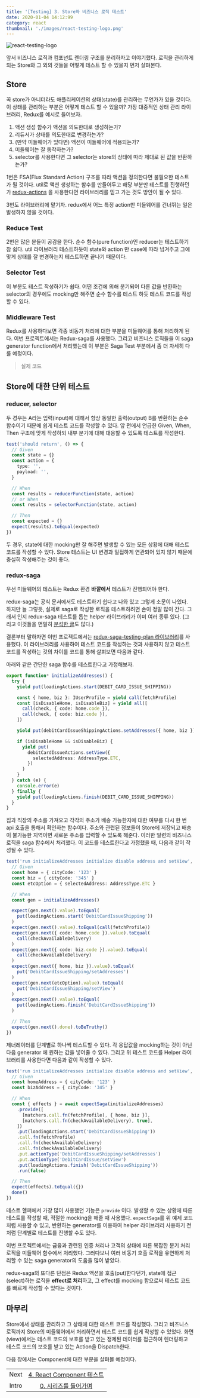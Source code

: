 ```yaml
---
title: '[Testing] 3. Store와 비즈니스 로직 테스트'
date: 2020-01-04 14:12:99
category: react
thumbnail: './images/react-testing-logo.png'
---
```


![react-testing-logo](./images/react-testing-logo.png)

앞서 비즈니스 로직과 컴포넌트 렌더링 구조를 분리하자고 이야기했다. 로직을 관리하게 되는 Store와 그 외의 것들을 어떻게 테스트 할 수 있을지 먼저 살펴본다.

## Store

꼭 store가 아니더라도 애플리케이션의 상태(state)를 관리하는 무언가가 있을 것이다. 이 상태를 관리하는 부분은 어떻게 테스트 할 수 있을까? 가장 대중적인 상태 관리 라이브러리, Redux를 예시로 들어보자.

1. 액션 생성 함수가 액션을 의도한대로 생성하는가?
2. 리듀서가 상태를 의도한대로 변경하는가?
3. (만약 미들웨어가 있다면) 액션이 미들웨어에 적용되는가?
4. 미들웨어는 잘 동작하는가?
5. selector를 사용한다면 그 selector는 store의 상태에 따라 제대로 된 값을 반환하는가?

1번은 FSA(Flux Standard Action) 구조를 따라 액션을 정의한다면 불필요한 테스트가 될 것이다. util로 액션 생성하는 함수를 만들어두고 해당 부분만 테스트를 진행하던가 [redux-actions](https://github.com/redux-utilities/redux-actions) 을 사용한다면 라이브러리를 믿고 가는 것도 방안이 될 수 있다.

3번도 라이브러리에 맡기자. redux에서 어느 특정 action만 미들웨어를 건너뛰는 일은 발생하지 않을 것이다.

### Reduce Test

2번은 많은 분들이 공감을 한다. 순수 함수(pure function)인 reducer는 테스트하기 참 쉽다. util 라이브러리 테스트하듯이 state와 action 만 case에 따라 넘겨주고 그에 맞게 상태를 잘 변경하는지 테스트하면 끝나기 때문이다.

### Selector Test

이 부분도 테스트 작성하기가 쉽다. 어떤 조건에 의해 분기되어 다른 값을 반환하는 selector의 경우에도 mocking만 해주면 순수 함수를 테스트 하듯 테스트 코드를 작성할 수 있다.

### Middleware Test

Redux를 사용하다보면 각종 비동기 처리에 대한 부분을 미들웨어를 통해 처리하게 된다. 이번 프로젝트에서는 Redux-saga를 사용했다. 그리고 비즈니스 로직들을 이 saga generator function에서 처리했는데 이 부분은 Saga Test 부분에서 좀 더 자세히 다룰 예정이다.

> 실제 코드

## Store에 대한 단위 테스트

### reducer, selector

두 경우는 A라는 입력(input)에 대해서 항상 동일한 출력(output) B를 반환하는 순수 함수이기 때문에 쉽게 테스트 코드를 작성할 수 있다. 앞 편에서 언급한 Given, When, Then 구조에 맞게 작성하되 내부 분기에 대해 대응할 수 있도록 테스트를 작성한다.

```ts
test('should return', () => {
  // Given
  const state = {}
  const action = {
    type: '',
    payload: '',
  }

  // When
  const results = reducerFunction(state, action)
  // or When
  const results = selectorFunction(state, action)

  // Then
  const expected = {}
  expect(results).toEqual(expected)
})
```

두 경우, state에 대한 mocking만 잘 해주면 발생할 수 있는 모든 상황에 대해 테스트 코드를 작성할 수 있다. Store 테스트는 UI 변경과 밀접하게 연관되어 있지 않기 때문에 충실히 작성해주는 것이 좋다.

### redux-saga

우선 미들웨어의 테스트는 Redux 환경 **바깥에서** 테스트가 진행되어야 한다.

redux-saga는 공식 문서에서도 테스트하기 쉽다고 나와 있고 그렇게 소문이 나있다. 하지만 늘 그렇듯, 실제로 saga로 작성한 로직을 테스트하려면 손이 정말 많이 간다. 그래서 인지 redux-saga 테스트를 돕는 helper 라이브러리가 이미 여러 종류 있다. (그리고 이것들을 면밀히 [분석한 글](https://blog.scottlogic.com/2018/01/16/evaluating-redux-saga-test-libraries.html)도 많다.)

결론부터 말하자면 이번 프로젝트에서는 [redux-saga-testing-plan 라이브러리](https://github.com/jfairbank/redux-saga-test-plan)를 사용했다. 이 라이브러리를 사용하여 테스트 코드를 작성하는 것과 사용하지 않고 테스트 코드를 작성하는 것의 차이를 코드를 통해 살펴보면 다음과 같다.

아래와 같은 간단한 saga 함수를 테스트한다고 가정해보자.

```ts
export function* initializeAddresses() {
  try {
    yield put(loadingActions.start(DEBIT_CARD_ISSUE_SHIPPING))

    const { home, biz }: IUserProfile = yield call(fetchProfile)
    const [isDisableHome, isDisableBiz] = yield all([
      call(check, { code: home.code }),
      call(check, { code: biz.code }),
    ])

    yield put(debitCardIssueShippingActions.setAddresses({ home, biz }))

    if (isDisableHome && isDisableBiz) {
      yield put(
        debitCardIssueActions.setView({
          selectedAddress: AddressType.ETC,
        })
      )
    }
  } catch (e) {
    console.error(e)
  } finally {
    yield put(loadingActions.finish(DEBIT_CARD_ISSUE_SHIPPING))
  }
}
```

집과 직장의 주소를 가져오고 각각의 주소가 배송 가능한지에 대한 여부를 다시 한 번 api 호출을 통해서 확인하는 함수이다. 주소와 관련된 정보들이 Store에 저장되고 배송이 불가능한 지역이면 새로운 주소를 입력할 수 있도록 해준다. 이러한 일련의 비즈니스 로직을 saga 함수에서 처리했다. 이 코드를 테스트한다고 가정했을 때, 다음과 같이 작성될 수 있다.

```ts
test('run initializeAddresses initialize disable address and setView', async done => {
  // Given
  const home = { cityCode: '123' }
  const biz = { cityCode: '345' }
  const etcOption = { selectedAddress: AddressType.ETC }

  // When
  const gen = initializeAddresses()

  expect(gen.next().value).toEqual(
    put(loadingActions.start('DebitCardIssueShipping'))
  )
  expect(gen.next().value).toEqual(call(fetchProfile))
  expect(gen.next({ code: home.code }).value).toEqual(
    call(checkAvailableDelivery)
  )
  expect(gen.next({ code: biz.code }).value).toEqual(
    call(checkAvailableDelivery)
  )
  expect(gen.next({ home, biz }).value).toEqual(
    put('DebitCardIssueShipping/setAddresses')
  )
  expect(gen.next(etcOption).value).toEqual(
    put('DebitCardIssueShipping/setView')
  )
  expect(gen.next().value).toEqual(
    put(loadingActions.finish('DebitCardIssueShipping'))
  )

  // Then
  expect(gen.next().done).toBeTruthy()
})
```

제너레이터를 단계별로 하나씩 테스트할 수 있다. 각 응답값을 mocking하는 것이 아닌 다음 generator 에 원하는 값을 넣어줄 수 있다.
그리고 위 테스트 코드를 Helper 라이브러리를 사용한다면 다음과 같이 작성할 수 있다.

```ts
test('run initializeAddresses initialize disable address and setView', async done => {
  // Given
  const homeAddress = { cityCode: '123' }
  const bizAddress = { cityCode: '345' }

  // When
  const { effects } = await expectSaga(initializeAddresses)
    .provide([
      [matchers.call.fn(fetchProfile), { home, biz }],
      [matchers.call.fn(checkAvailableDelivery), true],
    ])
    .put(loadingActions.start('DebitCardIssueShipping'))
    .call.fn(fetchProfile)
    .call.fn(checkAvailableDelivery)
    .call.fn(checkAvailableDelivery)
    .put.actionType('DebitCardIssueShipping/setAddresses')
    .put.actionType('DebitCardIssue/setView')
    .put(loadingActions.finish('DebitCardIssueShipping'))
    .run(false)

  // Then
  expect(effects).toEqual({})
  done()
})
```

테스트 헬퍼에서 가장 많이 사용했던 기능은 `provide` 이다. 발생할 수 있는 상황에 따른 테스트를 작성할 때, 적절한 mocking을 해줄 때 사용했다. `expectSaga`를 위 예제 코드처럼 사용할 수 있고, 반환하는 generator를 이용하여 helper 라이브러리 사용하기 전처럼 단계별로 테스트를 진행할 수도 있다.

이번 프로젝트에서는 금융과 관련된 인증 처리나 고객의 상태에 따른 복잡한 분기 처리 로직을 미들웨어 함수에서 처리했다. 그러다보니 여러 비동기 호출 로직을 유연하게 처리할 수 있는 saga generator의 도움을 많이 받았다.

redux-saga의 또다른 단점은 Redux 액션을 호출(put)한다던가, state에 접근(select)하는 로직을 **effect로 처리**하고, 그 effect를 mocking 함으로써 테스트 코드를 빠르게 작성할 수 있다는 것이다.

## 마무리

Store에서 상태를 관리하고 그 상태에 대한 테스트 코드를 작성했다. 그리고 비즈니스 로직까지 Store의 미들웨어에서 처리하면서 테스트 코드를 쉽게 작성할 수 있었다. 화면(view)에서는 테스트 코드의 보호를 받고 있는 정제된 데이터를 접근하여 렌더링하고 테스트 코드의 보호를 받고 있는 Action을 Dispatch한다.

다음 장에서는 Component에 대한 부분을 살펴볼 예정이다.

|       |                                                                          |
| :---: | :----------------------------------------------------------------------: |
| Next  | [4. React Component 테스트](https://jbee.io/react/testing-4-react-testing/) |
| Intro |   [0. 시리즈를 들어가며](https://jbee.io/react/testing-0-react-testing-intro/)   |
